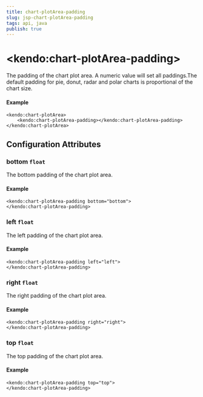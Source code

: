 ```yaml
---
title: chart-plotArea-padding
slug: jsp-chart-plotArea-padding
tags: api, java
publish: true
---
```


# \<kendo:chart-plotArea-padding\>

The padding of the chart plot area. A numeric value will set all paddings.The default padding for pie, donut, radar and polar charts is proportional of the chart size.

#### Example
    <kendo:chart-plotArea>
        <kendo:chart-plotArea-padding></kendo:chart-plotArea-padding>
    </kendo:chart-plotArea>

## Configuration Attributes

### bottom `float`

The bottom padding of the chart plot area.

#### Example
    <kendo:chart-plotArea-padding bottom="bottom">
    </kendo:chart-plotArea-padding>

### left `float`

The left padding of the chart plot area.

#### Example
    <kendo:chart-plotArea-padding left="left">
    </kendo:chart-plotArea-padding>

### right `float`

The right padding of the chart plot area.

#### Example
    <kendo:chart-plotArea-padding right="right">
    </kendo:chart-plotArea-padding>

### top `float`

The top padding of the chart plot area.

#### Example
    <kendo:chart-plotArea-padding top="top">
    </kendo:chart-plotArea-padding>

 
